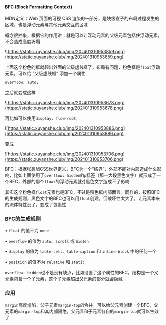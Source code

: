 #### BFC (Block Formatting Context) 

MDN定义：Web 页面的可视 CSS 渲染的一部分，是块级盒子的布局过程发生的区域，也是浮动元素与其他元素交互的区域

概念很抽象，根据它的作用讲：就是可以让浮动元素的父级元素包括住浮动元素，不会造成高度坍塌

![https://static.xuyanshe.club/img/202401310953859.png](https://static.xuyanshe.club/img/202401310953859.png)

上面这个粉色的框就超出外面的父级虚线框了，布局有问题，粉色框是`float`浮动元素，可以给 “父级虚线框” 添加一个属性

```CSS
overflow: auto;
```

之后就变成这样

![https://static.xuyanshe.club/img/202401310953678.png](https://static.xuyanshe.club/img/202401310953678.png)

再比如可以使用`display: flow-root;`

![https://static.xuyanshe.club/img/202401310953886.png](https://static.xuyanshe.club/img/202401310953886.png)

变成

![https://static.xuyanshe.club/img/202401310953706.png](https://static.xuyanshe.club/img/202401310953706.png)

BFC：根据张鑫旭CSS世界定义，BFC为一个“结界”，外部不能对内部造成什么影响，比如上面使用了`overflow: hidden`的`p`标签（那一大段黑色文字）就形成了一个BFC，外部的那个`float`的浮动元素就对黑色文字造成不了影响

其实这个粉色框`float`元素也是BFC，不过是粉色框内部而言。同样的，按照BFC的生成规则，黑色文字的BFC也可以用`float`创建，但破坏性太大了，让元素本来的流体特性没了，变成了包裹性

### BFC的生成规则

• `float` 的值不为 `none`

• `overflow` 的值为 `auto`、`scroll` 或 `hidden`

• `display` 的值为 `table-cell`、`table-caption` 和 `inline-block` 中的任何一个

• `position` 的值不为 `relative` 和 `static`

`overflow: hidden`也不是没有缺点，比如设置了这个属性的BFC，结构是一个父元素包含一个子元素，这个子元素超出父元素的部分就会隐藏

### 应用

`margin`高度塌陷，父子元素`margin-top`的合并，可以给父元素创建一个BFC，父元素的`margin-top`和其内部隔绝，父元素和子元素各自的`margin-top`就可以生效了






